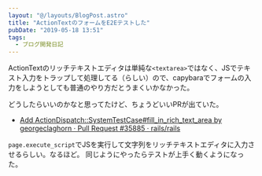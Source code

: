 ```yaml
---
layout: "@/layouts/BlogPost.astro"
title: "ActionTextのフォームをE2Eテストした"
pubDate: "2019-05-18 13:51"
tags:
  - ブログ開発日記
---
```


ActionTextのリッチテキストエディタは単純な`<textarea>`ではなく、JSでテキスト入力をトラップして処理してる（らしい）ので、capybaraでフォームの入力をしようとしても普通のやり方だとうまくいかなかった。

どうしたらいいのかなと思ってたけど、ちょうどいいPRが出ていた。

- [Add ActionDispatch::SystemTestCase#fill_in_rich_text_area by georgeclaghorn · Pull Request #35885 · rails/rails](https://github.com/rails/rails/pull/35885)

`page.execute_script`でJSを実行して文字列をリッチテキストエディタに入力させるらしい。なるほど。
同じようにやったらテストが上手く動くようになった。
